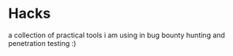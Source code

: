 # Hacks

a collection of practical tools i am using in bug bounty hunting and penetration testing :)

